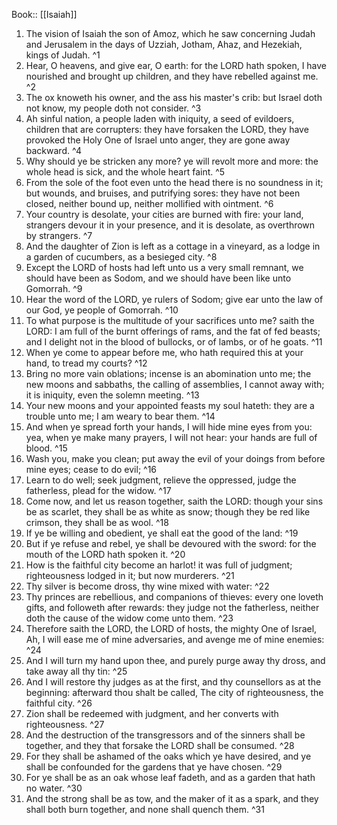  Book:: [[Isaiah]]
 1. The vision of Isaiah the son of Amoz, which he saw concerning Judah and Jerusalem in the days of Uzziah, Jotham, Ahaz, and Hezekiah, kings of Judah. ^1
 2. Hear, O heavens, and give ear, O earth: for the LORD hath spoken, I have nourished and brought up children, and they have rebelled against me. ^2
 3. The ox knoweth his owner, and the ass his master's crib: but Israel doth not know, my people doth not consider. ^3
 4. Ah sinful nation, a people laden with iniquity, a seed of evildoers, children that are corrupters: they have forsaken the LORD, they have provoked the Holy One of Israel unto anger, they are gone away backward. ^4
 5. Why should ye be stricken any more? ye will revolt more and more: the whole head is sick, and the whole heart faint. ^5
 6. From the sole of the foot even unto the head there is no soundness in it; but wounds, and bruises, and putrifying sores: they have not been closed, neither bound up, neither mollified with ointment. ^6
 7. Your country is desolate, your cities are burned with fire: your land, strangers devour it in your presence, and it is desolate, as overthrown by strangers. ^7
 8. And the daughter of Zion is left as a cottage in a vineyard, as a lodge in a garden of cucumbers, as a besieged city. ^8
 9. Except the LORD of hosts had left unto us a very small remnant, we should have been as Sodom, and we should have been like unto Gomorrah. ^9
 10. Hear the word of the LORD, ye rulers of Sodom; give ear unto the law of our God, ye people of Gomorrah. ^10
 11. To what purpose is the multitude of your sacrifices unto me? saith the LORD: I am full of the burnt offerings of rams, and the fat of fed beasts; and I delight not in the blood of bullocks, or of lambs, or of he goats. ^11
 12. When ye come to appear before me, who hath required this at your hand, to tread my courts? ^12
 13. Bring no more vain oblations; incense is an abomination unto me; the new moons and sabbaths, the calling of assemblies, I cannot away with; it is iniquity, even the solemn meeting. ^13
 14. Your new moons and your appointed feasts my soul hateth: they are a trouble unto me; I am weary to bear them. ^14
 15. And when ye spread forth your hands, I will hide mine eyes from you: yea, when ye make many prayers, I will not hear: your hands are full of blood. ^15
 16. Wash you, make you clean; put away the evil of your doings from before mine eyes; cease to do evil; ^16
 17. Learn to do well; seek judgment, relieve the oppressed, judge the fatherless, plead for the widow. ^17
 18. Come now, and let us reason together, saith the LORD: though your sins be as scarlet, they shall be as white as snow; though they be red like crimson, they shall be as wool. ^18
 19. If ye be willing and obedient, ye shall eat the good of the land: ^19
 20. But if ye refuse and rebel, ye shall be devoured with the sword: for the mouth of the LORD hath spoken it. ^20
 21. How is the faithful city become an harlot! it was full of judgment; righteousness lodged in it; but now murderers. ^21
 22. Thy silver is become dross, thy wine mixed with water: ^22
 23. Thy princes are rebellious, and companions of thieves: every one loveth gifts, and followeth after rewards: they judge not the fatherless, neither doth the cause of the widow come unto them. ^23
 24. Therefore saith the LORD, the LORD of hosts, the mighty One of Israel, Ah, I will ease me of mine adversaries, and avenge me of mine enemies: ^24
 25. And I will turn my hand upon thee, and purely purge away thy dross, and take away all thy tin: ^25
 26. And I will restore thy judges as at the first, and thy counsellors as at the beginning: afterward thou shalt be called, The city of righteousness, the faithful city. ^26
 27. Zion shall be redeemed with judgment, and her converts with righteousness. ^27
 28. And the destruction of the transgressors and of the sinners shall be together, and they that forsake the LORD shall be consumed. ^28
 29. For they shall be ashamed of the oaks which ye have desired, and ye shall be confounded for the gardens that ye have chosen. ^29
 30. For ye shall be as an oak whose leaf fadeth, and as a garden that hath no water. ^30
 31. And the strong shall be as tow, and the maker of it as a spark, and they shall both burn together, and none shall quench them. ^31
